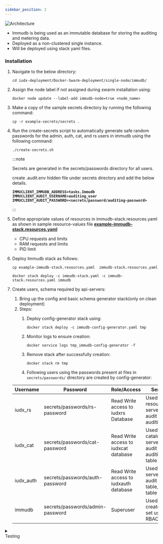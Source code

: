 ```yaml
---
sidebar_position: 2
---
```




<div class="img_background">
<div style={{textAlign: 'center'}}>

![Architecture](../../../../resources/auth/immudb.png)<br/>

</div></div>

- Immudb is being used as an immutable database for storing the auditing and metering data.
- Deployed as a non-clustered single instance.
- Will be deployed using stack yaml files.

### Installation


1. Navigate to the below directory:
     
    ```
    cd iudx-deployment/Docker-Swarm-deployment/single-node/immudb/
    ```

2. Assign the node label if not assigned during swarm installation using:
    ```
    docker node update --label-add immudb-node=true <node_name>
    ```

3. Make a copy of the sample secrets directory by running the following command:
    ```
    cp -r example-secrets/secrets .
    ```

4. Run the create-secrets script to automatically generate safe random passwords for the admin, auth, cat, and rs users in immudb using the following command:
    ```
    ./create-secrets.sh
    ```
    :::note

    Secrets are generated in the secrets/passwords directory for all users.

    create .audit.env hidden file under secrets directory and add the below details.
    
    **`IMMUCLIENT_IMMUDB_ADDRESS=tasks.Immudb`<br/>**
    **`IMMUCLIENT_AUDIT_USERNAME=auditing_user`<br/>**
    **`IMMUCLIENT_AUDIT_PASSWORD=<secrets/password/auditing-password>`**

    :::
5. Define appropriate values of resources in immudb-stack.resources.yaml as shown in sample resource-values file **[example-immudb-stack.resources.yaml](https://github.com/datakaveri/iudx-deployment/blob/5.0.0/Docker-Swarm-deployment/single-node/immudb/example-immudb-stack.resources.yaml)**

    - CPU requests and limits
    - RAM requests and limits
    - PID limit

   
6. Deploy Immudb stack as follows:
    ```
    cp example-immudb-stack.resources.yaml  immudb-stack.resources.yaml 
    
    docker stack deploy -c immudb-stack.yaml -c immudb-stack.resources.yaml immudb
    ```

7. Create users, schema required by api-servers:
   1. Bring up the config and basic schema generator stack(only on clean deployment)
   2. Steps:
        1. Deploy config-generator stack using:
            ```
            docker stack deploy -c immudb-config-generator.yaml tmp
            ```

        2. Monitor logs to ensure creation:
            ```
            docker service logs tmp_immudb-config-generator -f
            ```

        3. Remove stack after successfully creation:
            ```
            docker stack rm tmp
            ```

        4. Following users using the passwords present at files in `secrets/passwords/` directory are created by config-generator:

   | Username   | Password                   | Role/Access                               | Services                                                |
   |------------|----------------------------|-------------------------------------------|---------------------------------------------------------|
   | iudx_rs    | secrets/passwords/rs-password | Read Write access to iudxrs Database      | Used by resource server to audit to auditing table     |
   | iudx_cat   | secrets/passwords/cat-password | Read Write access to iudxcat database     | Used by catalogue server to audit to auditingtable table |
   | iudx_auth  | secrets/passwords/auth-password | Read Write access to iudxauth database   | Used by auth server to audit to table_auditing table   |
   | immudb     | secrets/passwords/admin-password | Superuser                                | Used to create dbs, set users and RBAC                    |


<details>
<summary><div class="test_color">Testing</div></summary>

1. To access immudb and perform database operations such as creating indexes and tables, an immudb client deployment is required.

2. Connect to immudb server using immuclient:
    - Login to the immuclient container.
    - In the container, change the directory path to `/app`.
    - Execut immuclient command as `./immuclient`
    - Run the below command, It will prompt for a password. Upon successful login, the immudb server can be accessed:
        ```
        login <user_name>
        ```

    - To use the created database, run:
        ```
        use <database_name>
        ```

    - To list tables, run:
        ```
        tables
        ```

3. To check if the immudb stacks are deployed and running, execute the command:
    ```
    docker stack ps immudb
    ```

4. For more detailed installation instructions, refer **[here](https://github.com/datakaveri/iudx-deployment/tree/5.0.0/Docker-Swarm-deployment/single-node/immudb#introduction)**.

</details>